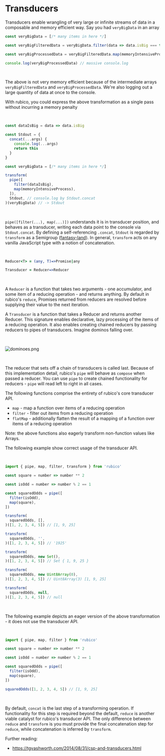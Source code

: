 # Transducers
Transducers enable wrangling of very large or infinite streams of data in a composable and memory efficient way. Say you had `veryBigData` in an array

```javascript
const veryBigData = [/* many items in here */]

const veryBigFilteredData = veryBigData.filter(data => data.isBig === true)

const veryBigProcessedData = veryBigFilteredData.map(memoryIntensiveProcess)

console.log(veryBigProcessedData) // massive console.log
```

<br />

The above is not very memory efficient because of the intermediate arrays `veryBigFilteredData` and `veryBigProcessedData`. We're also logging out a large quantity of data at once to the console.

With rubico, you could express the above transformation as a single pass without incurring a memory penalty

<br />

```javascript
const dataIsBig = data => data.isBig

const Stdout = {
  concat(...args) {
    console.log(...args)
    return this
  }
}

const veryBigData = [/* many items in here */]

transform(
  pipe([
    filter(dataIsBig),
    map(memoryIntensiveProcess),
  ]),
  Stdout, // console.log by Stdout.concat
)(veryBigData) // -> Stdout
```

<br />

`pipe([filter(...), map(...)])` understands it is in transducer position, and behaves as a transducer, writing each data point to the console via `Stdout.concat`. By defining a self-referencing `.concat`, `Stdout` is regarded by `transform` as a Semigroup ([fantasy-land](https://github.com/fantasyland/fantasy-land#semigroup)). In general, `transform` acts on any vanilla JavaScript type with a notion of concatenation.

<br />

```coffeescript [specscript]
Reducer<T> = (any, T)=>Promise|any

Transducer = Reducer=>Reducer
```

<br />

A `Reducer` is a function that takes two arguments - one accumulator, and some item of a reducing operation - and returns anything. By default in rubico's `reduce`, Promises returned from reducers are resolved before supplying their value to the next iteration.

A `Transducer` is a function that takes a Reducer and returns another Reducer. This signature enables declarative, lazy processing of the items of a reducing operation. It also enables creating chained reducers by passing reducers to pipes of transducers. Imagine dominos falling over.

<br />

![dominoes.png](https://www.pngkit.com/png/detail/220-2206099_junior-alex-berlaga-helps-set-dominoes-world-records.png)

<br />

The reducer that sets off a chain of transducers is called last. Because of this implementation detail, rubico's `pipe` will behave as `compose` when passed a reducer. You can use `pipe` to create chained functionality for reducers - `pipe` will read left to right in all cases.

The following functions comprise the entirety of rubico's core transducer API.

 * `map` - map a function over items of a reducing operation
 * `filter` - filter out items from a reducing operation
 * `flatMap` - additionally flatten the result of a mapping of a function over items of a reducing operation

Note: the above functions also eagerly transform non-function values like Arrays.

The following example show correct usage of the transducer API.

<br />

```javascript
import { pipe, map, filter, transform } from 'rubico'

const square = number => number ** 2

const isOdd = number => number % 2 == 1

const squaredOdds = pipe([
  filter(isOdd),
  map(square),
])

transform(
  squaredOdds, [],
)([1, 2, 3, 4, 5]) // [1, 9, 25]

transform(
  squaredOdds, '',
)([1, 2, 3, 4, 5]) // '1925'

transform(
  squaredOdds, new Set(),
)([1, 2, 3, 4, 5]) // Set { 1, 9, 25 }

transform(
  squaredOdds, new Uint8Array(0),
)([1, 2, 3, 4, 5]) // Uint8Array(3) [1, 9, 25]

transform(
  squaredOdds, null,
)([1, 2, 3, 4, 5]) // null
```

<br />

The following example depicts an eager version of the above transformation - it does not use the transducer API.

<br />

```javascript
import { pipe, map, filter } from 'rubico'

const square = number => number ** 2

const isOdd = number => number % 2 == 1

const squaredOdds = pipe([
  filter(isOdd),
  map(square),
])

squaredOdds([1, 2, 3, 4, 5]) // [1, 9, 25]
```

<br />

By default, `concat` is the last step of a transforming operation. If functionality for this step is required beyond the default, `reduce` is another viable catalyst for rubico's transducer API. The only difference between `reduce` and `transform` is you must provide the final concatenation step for `reduce`, while concatenation is inferred by `transform`.

Further reading:
 * https://tgvashworth.com/2014/08/31/csp-and-transducers.html

